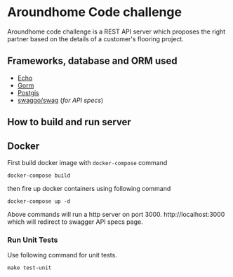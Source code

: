 # Aroundhome Code challenge

Aroundhome code challenge is a REST API server which proposes the right
partner based on the details of a customer's flooring project.
  
  ## Frameworks, database and ORM used
  - [Echo](https://echo.labstack.com)
  - [Gorm](https://gorm.io/docs/)
  - [Postgis](https://postgis.net)
  - [swaggo/swag](https://github.com/swaggo/swag) (*for API specs*)
## How to build and run server
## Docker
First build docker image with `docker-compose` command
```
docker-compose build
```
 
 then fire up docker containers using following command
```
docker-compose up -d
```
  Above commands will run a http server on port 3000. http://localhost:3000 which will redirect to swagger API specs page. 
 

### Run Unit Tests 
Use following command for unit tests.
```
make test-unit
```

